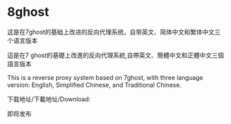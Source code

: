 # 8ghost
<p>这是在7ghost的基础上改进的反向代理系统，自带英文、简体中文和繁体中文三个语言版本
<p>這是在7 ghost的基礎上改進的反向代理系統,自帶英文、簡體中文和正體中文三個語言版本
<p>This is a reverse proxy system based on 7ghost, with three language version: English, Simplified Chinese, and Traditional Chinese.
<p>下载地址/下載地址/Download:
<p>即将发布
